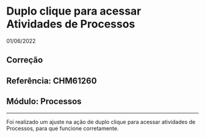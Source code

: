 # Duplo clique para acessar Atividades de Processos
01/06/2022
## Correção
## Referência: CHM61260
## Módulo: Processos
***

Foi realizado um ajuste na ação de duplo clique para acessar atividades de Processos, para que funcione corretamente.
